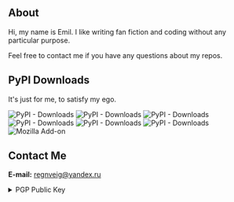 ## About

Hi, my name is Emil.
I like writing fan fiction and coding without any particular purpose.

Feel free to contact me if you have any questions about my repos.

## PyPI Downloads

It's just for me, to satisfy my ego.

![PyPI - Downloads](https://img.shields.io/pypi/dm/pawpyrus?label=pawpyrus&style=flat-square)
![PyPI - Downloads](https://img.shields.io/pypi/dm/exoclasma-index?label=exoclasma-index&style=flat-square)
![PyPI - Downloads](https://img.shields.io/pypi/dm/exoclasma-fastq?label=exoclasma-fastq&style=flat-square)
![PyPI - Downloads](https://img.shields.io/pypi/dm/exoclasma-pipe?label=exoclasma-pipe&style=flat-square)
![PyPI - Downloads](https://img.shields.io/pypi/dm/FastContext?label=FastContext&style=flat-square)
![PyPI - Downloads](https://img.shields.io/pypi/dm/yadisk-shadow?label=yadisk-shadow&style=flat-square)
![Mozilla Add-on](https://img.shields.io/amo/users/reverso-cleaner?label=reverso-cleaner&style=flat-square)

## Contact Me

**E-mail:** [regnveig@yandex.ru](mailto:regnveig@yandex.ru)

<details>
<summary>PGP Public Key</summary>
<pre><code>
-----BEGIN PGP PUBLIC KEY BLOCK-----

mQINBGJbRnEBEACzYWYeOijCliyOjfZb2oFHxHqRHsD/RHGw0Ja4VKg28ODFCZ4z
x5lPy4PG6Hl3C19wH51K3c5D8ZHWwbH9Ydpnni+45n++JqQDUvQ2DoLdy0SWX0Pj
k1EMkyxR8sBjJkfw/dhePHxLuUlC1tnns9dxQtWUYAXZ53D0NxfaEHZmT+vIQoRo
aPpqsXJ5LMgzzEGnaW5vfRx+AJbuuu947mS39su4d08GoPeHRdJ/E16Zf/Z5i0cV
duVXJ/lmbdLssFaTQo1pjM9bFFNb6dlCKtgJmAGyg2Bkpy9uuNKHZrj1z5YrZLO7
orFG5wEyTlObIyRGpxZ1PKaB74faJ0XsemgcrMxVOVDeJYWaAaKhVz308w4p977b
XL/KSgvf3dloTWwIXQNvvBFcs9K6cn922vqrav0tMmc91ehx1vkej0O97Pe+gt+C
aBdMPGZsa1OtPRFpvEe4zfVou5eP+MP6hul13DEyj7NyyDDk2msu3PN7cSVdpdNn
Qqru9wXLCMdMRu+NJrGXbd9TjMHhOn0kEqVIzNRzjxAn/p+LTloZPQyoFrh7H5QK
auuWNUg2mIkmYSOJkaEJ3o4FjYb677qlIy2ygpBkdkMPzVmBRyxAzBgUmR0xIDIX
FbLgwtYyPS4ZRyNLKOJk/wUYzVD5gNitPj7OCc5+YZUc3Ai8DJKnwtyF0wARAQAB
tEpFbWlsIFZpZXNuw6EgKEFwb2xvZ2llcyBmb3IgV2hhdCBZb3UncmUgQWJvdXQg
dG8gU2VlKSA8cmVnbnZlaWdAeWFuZGV4LnJ1PokCTgQTAQoAOBYhBKFmKqBzrkbN
b+iM240S7ftmgn+iBQJiW0ZxAhsDBQsJCAcCBhUKCQgLAgQWAgMBAh4BAheAAAoJ
EI0S7ftmgn+ibmkP/3Q48HfqVN8ztMmWqJeYG4jakPzURNcN5D65IiARH3t07BBj
ZDVOyJLZMeEIGVotZNxYstGoKKdfz7ewTHWr3bDxR+Cs7+db1E4wv8S7QSOmAhqn
fr/lv9rJcO4xFDJ1V37CfHuW+8mWAiAZbqEhjgCmhh/7mrx5pikrrCvtTFAhnuE+
pXySCHsBOUBYxPLULqxk/b5O22Nqjm6uOLpGharb0wkIA8U3jDT4OQYbHttWtSPu
w+SuG3yChKTHzhx6Qr5X76Vk+xv6SztQoR4aktFp5tsVBjvI0mgo5dP4OF5l7HFx
S++ZKpKgvmGAfPIPcDVonksTWzny1Ys/QA2Azre5EdFAanVCCiniT365CwiXKnKd
6+47W46AxMIis0TVVM1foKVUiaBnkzIW2y974nWbHBpx1/ARG1jIQNL+kPNeq6om
b8dcjtTrxEKiLYdgtgv3ywzdoqlUfGLf/ngTSyPC7Z1sNA5u+GYrwRX+z7+K3ayh
HG1/fBCVC3wIpf/qR2Hu1LtOUygVXBT5aLRhOC7rc0jLmALHB2jvQYTB/65K/4c9
HmQnx1mHFta6libvnu5n3QQ1hG3RosjTFO30X/DdHcYANW+X+tnbNMZCZZR1ocJG
u+AVOEb8JFPEKkjGtzY2uENLWzI5yAbsoRbBndgrdDIhFId0SQWSTd5zlmTSuQIN
BGJbRnEBEADVJW7qYAyWJxYZMLltcithkBLZOvBErBOom0DredFyWn0XZqRSNaS7
6I2K5tLmudjZK8k8ys+Dx449HlK4ywXA6qcZe/rg8abRgd6pSAQyPQ4lmcalJXNm
zMImwtw+ZyH7kDq4arBl3hRpLOrDfLD7ieR5BbpmDMwAPHGV+uqOCJZ/sQa8Izi2
B2JHVRqZEIZjHBhRh47vvNPVRWE4Do+eqbhorCPZophuk5uxHMqkdZ/MG6b2eZYg
EiWGinEW5/IGMSVVRvKtYW/6dLBqeLtfI3LKpH7ApYlvcy5pVp9hdtw+hdAMmYeR
NC68wfEJQJPmUmV6GJYvf91QJuYXIatHzVVNc0zdTVpBapETJ5dJlvy6Rtw87De9
MQRoCi+zDP2wxM1sojSuxuu+2xxmDwP1qrYV0/1KNXIMJ1N1hXKfM/cop8PID1OP
x6fsKGmnJns3MiHfoNcKi84v5/c0Msf9FusZ/pB/d1NxSW1z1yWGnaI7dMbjTkxY
0gIUXD4AjZAKddD0BWu75o9QSLsbGDZxtfGQAyeg2PEz5JC9/GNBx3N+DqwGpKHl
a7iwfNrb8WgMOgAuMOHdMYIZYYcM4xyeqP5oZb2Y8gvPKfw6W+3KOBJTvi4xGOrO
CmcszRT1KAbdEwoTQEcvp9UcvWiD9AIFEbmvK1iySbfwrmE95nJd4QARAQABiQI2
BBgBCgAgFiEEoWYqoHOuRs1v6IzbjRLt+2aCf6IFAmJbRnECGwwACgkQjRLt+2aC
f6ImgBAAsWMza61COXTocZmVnjXtG1tmLyunGr4dihgY0hAhXGaSphyT22xyLBhK
nURgu2mpjNmayvaemzUML1rBAZ/9u2Za4tt3DQWXN23Y1AU/FQDz8TL23P4np22m
kw0Jm/sRTumdEL5s9pT4iuwbA3VBRc0W9dydx5XDCLcQ0BWU1OA3bRCPs0OCe1yn
6zkqtcdSs8ZLHmMGgcEdQ+euWzP6f0SVOL+lV+pU3yVJG/u7TgUxmiakGtKTnytg
aamKCn7jhruYVUQ3A5aqipujdyZySUWsQPy9hKuublw1+TL+sxmz+V0SW3bnquvj
1KJCDjJOx3MePgL5UefrOoYWX1HSDSoy49F9pmRKsFyFU6Ige8zq+kygP6Y+0MOC
sJh3ReN+6Kddzt+rXJRBOXFd7lTnRWMURUbdOYl0StQSDtbML09ngs6fhDV1VvEs
z5uBFRq9Z6/UtC+I/cNePqbATnTJfL3EOqfR5tmPUkPIIQvIBq6XQWYzhq8PmM71
zkMxbj+q+tKxJvqjtgm+Pt2r2Nfx67TphmcaWpY15z5ePrr9Q4H02anNrGRkGSjp
4SrpmOvya3/GH72mFVjYhUUOImPFcUaYlUT9y2V373KbOlQhRwu02tDA9Ar/oi1E
btdONtdR1C/3oVmlf/s2Qa0u7URmCW3qcTnxvbCtJjZ4H+X8xvW5AQ0EYvy1SAEI
AMqW0l9hffYWgo8vzeuuDr9j+psDR1UTv1jBDSBMazRTqSan8SZaIAsLuksq4RK9
qw8iENhgmZ7LxyCGopM2TGGCBKKLI7R3JpbOptZlwADCTNo8/+TW1noTaErvP7GS
HNagt84wPa5rj/ICqsh10aam3Gqt/owX3MSjlY+RwZC9Da48sBMiVC9KKqgfurv6
sTh2CLyAW3hYQzMHjhXy03WJR8BJtRQaUYNm6c1V0WuBDIu33BtpfY05Gu+Eg8cB
7oRzfxrhlG3syBEXae1S7Dx/qcRbbwUECuhaXALc2ode828S23+HLZ7NtL878sxB
aY5NPKI2sNA9/5BFYsDD3QEAEQEAAYkCNgQYAQoAIBYhBKFmKqBzrkbNb+iM240S
7ftmgn+iBQJi/LVIAhsgAAoJEI0S7ftmgn+i3HAQAJMlPpiaH2zEi+1OAJk3c1Eg
3rJo5kycZHmLHO42c8y+yCr7BPOqiECzJmIZ2RIPNsneCvooeVxllMZCCI/LFBKi
zADS2wzvDzr8MmHNFLqV++LCmcC1pPZPh1IvOe6QmmoyvVWqlG0oLYBr87B3T349
DINgQQQPQIo5ncqS3NHK9Ecgtd4uBrlsp6llv/v85khdkzJaoWKWMxXJ4Nkgp18W
UpafnuzQP+V5fAYgnN5/6lo8EuqC51hTGuLCq/cELJ9ffLPP8Veg4cnurP9o7J/3
EIz9PfOWY6d6SU4XxBB2dwY5mPRDg+uM2okQTEwTmLBjX3br0SOQGp84rpFzP8ZZ
kjcDaMP9oDUXIPJ4DRGmmT2/s8JvV3JiH8pfmNc8sDfan4rVxOWCRf3tenawyflH
Z1+Y2v0rkpK3R/wfKDd3w0vVSalCUK8u3EXjQv7XHz3v5DjZrmmwJGFTVjiIxSEf
LtutyTkQmsETy9/rYHoFUjiu2m3PQ8R0ab6H42A15RvF8X4dC4IswfhXB8NE9S36
lH7KSxWkOyS9SiAc5jr7aDpiMZ6wSW1NDP0OlafE5q9WmhOtVajyRTwq/BStA/0j
TkBGeNIz/oqfg+k0itOZEnHBvEVHFWSWGxh8su4BFiA8g6xaVd3AhyjehCfphRV7
CDdZlSbHGUCQRIzHI4JI
=uVzI
-----END PGP PUBLIC KEY BLOCK-----
</code></pre>
</details>
